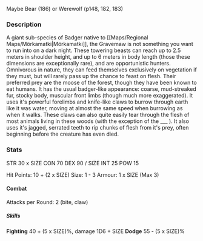 Maybe Bear (186) or Werewolf (p148, 182, 183)
### Description
A giant sub-species of Badger native to [[Maps/Regional Maps/Mörkamatki|Mörkamatki]], the Gravemaw is not something you want to run into on a dark night. These towering beasts can reach up to 2.5 meters in shoulder height, and up to 6 meters in body length (those these dimensions are exceptionally rare), and are opportunistic hunters. Omnivorous in nature, they can feed themselves exclusively on vegetation if they must, but will rarely pass up the chance to feast on flesh. Their preferred prey are the moose of the forest, though they have been known to eat humans.
It has the usual badger-like appearance: coarse, mud-streaked fur, stocky body, muscular front limbs (though much more exaggerated). It uses it's powerful forelimbs and knife-like claws to burrow through earth like it was water, moving at almost the same speed when burrowing as when it walks. These claws can also quite easily tear through the flesh of most animals living in these woods (with the exception of the ___ ). It also uses it's jagged, serrated teeth to rip chunks of flesh from it's prey, often beginning before the creature has even died.
### Stats
STR          30 x SIZE
CON         70
DEX          90 / SIZE
INT           25
POW        15

Hit Points: 10 + (2 x SIZE)
Size: 1 - 3
Armour: 1 x SIZE (Max 3)
#### Combat
Attacks per Round: 2 (bite, claw)
##### Skills
**Fighting** 40 + (5 x SIZE)%, damage 1D6 + SIZE
**Dodge** 55 - (5 x SIZE)%
